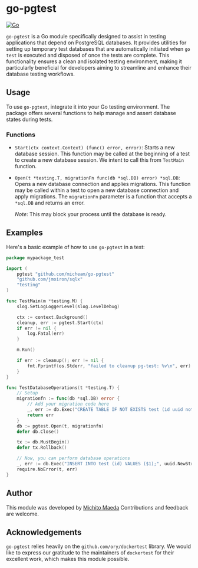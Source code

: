 # go-pgtest

[![Go](https://github.com/micheam/go-pgtest/actions/workflows/go.yml/badge.svg)](https://github.com/micheam/go-pgtest/actions/workflows/go.yml)

`go-pgtest` is a Go module specifically designed to assist in testing applications that depend on PostgreSQL databases. It provides utilities for setting up temporary test databases that are automatically initiated when `go test` is executed and disposed of once the tests are complete. This functionality ensures a clean and isolated testing environment, making it particularly beneficial for developers aiming to streamline and enhance their database testing workflows.

## Usage

To use `go-pgtest`, integrate it into your Go testing environment. The package offers
several functions to help manage and assert database states during tests.

### Functions

- `Start(ctx context.Context) (func() error, error)`: Starts a new database session.
    This function may be called at the beginning of a test to create a new database session.
    We intent to call this from `TestMain` function.

- `Open(t *testing.T, migrationFn func(db *sql.DB) error) *sql.DB`: Opens a new database connection and applies migrations.
    This function may be called within a test to open a new database connection and apply migrations.
    The `migrationFn` parameter is a function that accepts a `*sql.DB` and returns an error.

    *Note*: This may block your process until the database is ready.

## Examples

Here's a basic example of how to use `go-pgtest` in a test:

```go
package mypackage_test

import (
	pgtest "github.com/micheam/go-pgtest"
    "github.com/jmoiron/sqlx"
    "testing"
)

func TestMain(m *testing.M) {
	slog.SetLogLoggerLevel(slog.LevelDebug)

	ctx := context.Background()
	cleanup, err := pgtest.Start(ctx)
	if err != nil {
		log.Fatal(err)
	}

	m.Run()

	if err := cleanup(); err != nil {
		fmt.Fprintf(os.Stderr, "failed to cleanup pg-test: %v\n", err)
	}
}

func TestDatabaseOperations(t *testing.T) {
	// Setup
	migrationfn := func(db *sql.DB) error {
        // Add your migration code here
		_, err := db.Exec("CREATE TABLE IF NOT EXISTS test (id uuid not null primary key)")
		return err
	}
	db := pgtest.Open(t, migrationfn)
	defer db.Close()

    tx := db.MustBegin()
    defer tx.Rollback()

    // Now, you can perform database operations
	_, err := db.Exec("INSERT INTO test (id) VALUES ($1);", uuid.NewString())
    require.NoError(t, err)
}
```

## Author

This module was developed by [Michito Maeda](https://micheam.com)
Contributions and feedback are welcome.

## Acknowledgements

`go-pgtest` relies heavily on the `github.com/ory/dockertest` library. We would like to express our gratitude to the maintainers of `dockertest` for their excellent work, which makes this module possible.

